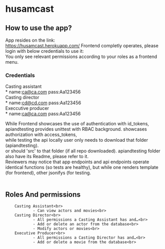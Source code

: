 # husamcast
## How to use the app?
App resides on the link: <br>
https://husamcast.herokuapp.com/
Frontend completly operates, please login with below credentials to use it:<br>
You only see relevant permissions according to your roles as a frontend menu.<br>

### Credentials
Casting assistant<br>
        * name:ca@ca.com     pass:Aa123456<br>
Casting director<br>
        * name:cd@cd.com     pass:Aa123456<br>
Execcutive producer<br>
        * name:ca@ca.com     pass:Aa123456<br>
        
While Frontend showcases the use of authentication with id_tokens,<br>
apiandtesting provides unittest with RBAC background. showcases authorization with access_tokens,<br>
while testing the api locally user only needs to download that folder (apiandtesting).<br>
or should 'src' to that folder (if all repo downloaded). apiandtesting folder also have its Readme, please refer to it.<br>
Reviewers may notice that app endpoints and api endpoints operate identical functions (so tests are healthy), but while one renders template (for frontend), other jsonifys (for testing.<br><br>

## Roles And permissions<br>
        Casting Assistant<br>
                - Can view actors and movies<br>
        Casting Director<br>
                - All permissions a Casting Assistant has and…<br>
                - Add or delete an actor from the database<br>
                - Modify actors or movies<br>
        Executive Producer<br>
                - All permissions a Casting Director has and…<br>
                - Add or delete a movie from the database<br>
                
                

  

